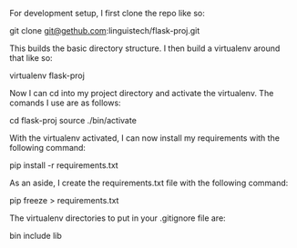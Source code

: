 For development setup, I first clone the repo like so:

git clone git@gethub.com:linguistech/flask-proj.git

This builds the basic directory structure. I then build a virtualenv around that like so:

virtualenv flask-proj

Now I can cd into my project directory and activate the virtualenv. The comands I use are as follows:

cd flask-proj
source ./bin/activate

With the virtualenv activated, I can now install my requirements with the following command:

pip install -r requirements.txt

As an aside, I create the requirements.txt file with the following command:

pip freeze > requirements.txt

The virtualenv directories to put in your .gitignore file are:

bin
include
lib

